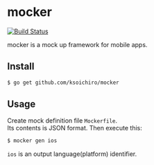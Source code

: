 # mocker

[![Build Status](https://travis-ci.org/ksoichiro/mocker.svg?branch=master)](https://travis-ci.org/ksoichiro/mocker)

mocker is a mock up framework for mobile apps.

## Install

```sh
$ go get github.com/ksoichiro/mocker
```

## Usage

Create mock definition file `Mockerfile`.  
Its contents is JSON format.
Then execute this:

```sh
$ mocker gen ios
```

`ios` is an output language(platform) identifier.

